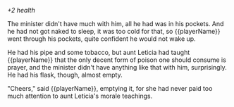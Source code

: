 _+2 health_

The minister didn't have much with him, all he had was in his pockets. And he had not got naked to sleep, it was too cold for that, so {{playerName}} went through his pockets, quite confident he would not wake up.

He had his pipe and some tobacco, but aunt Leticia had taught {{playerName}} that the only decent form of poison one should consume is prayer, and the minister didn't have anything like that with him, surprisingly. He had his flask, though, almost empty.

"Cheers," said {{playerName}}, emptying it, for she had never paid too much attention to aunt Leticia's morale teachings.
